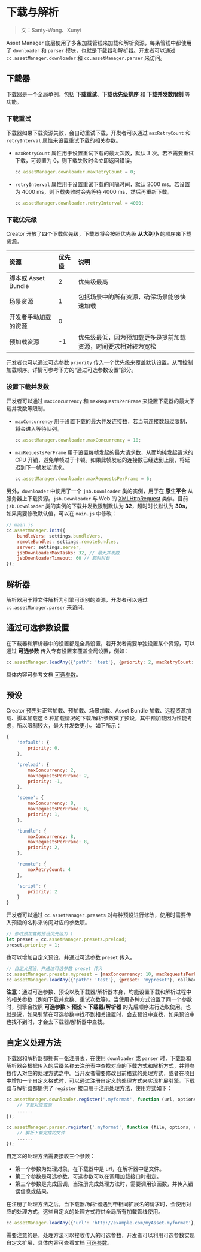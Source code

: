 # 下载与解析

> 文：Santy-Wang、Xunyi

Asset Manager 底层使用了多条加载管线来加载和解析资源，每条管线中都使用了 `downloader` 和 `parser` 模块，也就是下载器和解析器。开发者可以通过 `cc.assetManager.downloader` 和 `cc.assetManager.parser` 来访问。

## 下载器

下载器是一个全局单例，包括 **下载重试**、**下载优先级排序** 和 **下载并发数限制** 等功能。

### 下载重试

下载器如果下载资源失败，会自动重试下载，开发者可以通过 `maxRetryCount` 和 `retryInterval` 属性来设置重试下载的相关参数。

- `maxRetryCount` 属性用于设置重试下载的最大次数，默认 3 次。若不需要重试下载，可设置为 0，则下载失败时会立即返回错误。

  ```js
  cc.assetManager.downloader.maxRetryCount = 0;
  ```

- `retryInterval` 属性用于设置重试下载的间隔时间，默认 2000 ms。若设置为 4000 ms，则下载失败时会先等待 4000 ms，然后再重新下载。

  ```js
  cc.assetManager.downloader.retryInterval = 4000;
  ```

### 下载优先级

Creator 开放了四个下载优先级，下载器将会按照优先级 **从大到小** 的顺序来下载资源。

| 资源 | 优先级 | 说明 |
| :-- | :---- | :--- |
| 脚本或 Asset Bundle  | 2  | 优先级最高 |
| 场景资源             | 1  | 包括场景中的所有资源，确保场景能够快速加载 |
| 开发者手动加载的资源   | 0  |  |
| 预加载资源           | -1 | 优先级最低，因为预加载更多是提前加载资源，时间要求相对较为宽松 |

开发者也可以通过可选参数 `priority` 传入一个优先级来覆盖默认设置，从而控制加载顺序。详情可参考下方的“通过可选参数设置”部分。

### 设置下载并发数

开发者可以通过 `maxConcurrency` 和 `maxRequestsPerFrame` 来设置下载器的最大下载并发数等限制。

- `maxConcurrency` 用于设置下载的最大并发连接数，若当前连接数超过限制，将会进入等待队列。

  ```js
  cc.assetManager.downloader.maxConcurrency = 10;
  ```

- `maxRequestsPerFrame` 用于设置每帧发起的最大请求数，从而均摊发起请求的 CPU 开销，避免单帧过于卡顿。如果此帧发起的连接数已经达到上限，将延迟到下一帧发起请求。

  ```js
  cc.assetManager.downloader.maxRequestsPerFrame = 6;
  ```

另外，`downloader` 中使用了一个 `jsb.Downloader` 类的实例，用于在 **原生平台** 从服务器上下载资源。`jsb.Downloader` 与 Web 的 [XMLHttpRequest](../scripting/network.md) 类似。目前 `jsb.Downloader` 类的实例的下载并发数限制默认为 **32**，超时时长默认为 **30s**，如果需要修改默认值，可以在 `main.js` 中修改：

```js
// main.js
cc.assetManager.init({ 
    bundleVers: settings.bundleVers,
    remoteBundles: settings.remoteBundles,
    server: settings.server,
    jsbDownloaderMaxTasks: 32, // 最大并发数
    jsbDownloaderTimeout: 60 // 超时时长
});
```

## 解析器

解析器用于将文件解析为引擎可识别的资源，开发者可以通过 `cc.assetManager.parser` 来访问。

## 通过可选参数设置

在下载器和解析器中的设置都是全局设置，若开发者需要单独设置某个资源，可以通过 **可选参数** 传入专有设置来覆盖全局设置，例如：

```js
cc.assetManager.loadAny({'path': 'test'}, {priority: 2, maxRetryCount: 1, maxConcurrency: 10}, callback);
```

具体内容可参考文档 [可选参数](options.md)。

## 预设

Creator 预先对正常加载、预加载、场景加载、Asset Bundle 加载、远程资源加载、脚本加载这 6 种加载情况的下载/解析参数做了预设，其中预加载因为性能考虑，所以限制较大，最大并发数更小。如下所示：

```js
{
    'default': {
        priority: 0,
    },

    'preload': {
        maxConcurrency: 2, 
        maxRequestsPerFrame: 2,
        priority: -1,
    },

    'scene': {
        maxConcurrency: 8, 
        maxRequestsPerFrame: 8,
        priority: 1,
    },

    'bundle': {
        maxConcurrency: 8, 
        maxRequestsPerFrame: 8,
        priority: 2,
    },

    'remote': {
        maxRetryCount: 4
    },

    'script': {
        priority: 2
    }
}
```

开发者可以通过 `cc.assetManager.presets` 对每种预设进行修改，使用时需要传入预设的名称来访问对应的参数项。

```js
// 修改预加载的预设优先级为 1
let preset = cc.assetManager.presets.preload;
preset.priority = 1;
```

也可以增加自定义预设，并通过可选参数 `preset` 传入。

```js
// 自定义预设，并通过可选参数 preset 传入
cc.assetManager.presets.mypreset = {maxConcurrency: 10, maxRequestsPerFrame: 6};
cc.assetManager.loadAny({'path': 'test'}, {preset: 'mypreset'}, callback);
```

**注意**：通过可选参数、预设以及下载器/解析器本身，均能设置下载和解析过程中的相关参数（例如下载并发数、重试次数等）。当使用多种方式设置了同一个参数时，引擎会按照 **可选参数 > 预设 > 下载器/解析器** 的先后顺序进行选取使用。也就是说，如果引擎在可选参数中找不到相关设置时，会去预设中查找，如果预设中也找不到时，才会去下载器/解析器中查找。

## 自定义处理方法

下载器和解析器都拥有一张注册表，在使用 `downloader` 或 `parser` 时，下载器和解析器会根据传入的后缀名称去注册表中查找对应的下载方式和解析方式，并将参数传入对应的处理方式之中。当开发者需要修改目前格式的处理方式，或者在项目中增加一个自定义格式时，可以通过注册自定义的处理方式来实现扩展引擎。下载器与解析器都提供了 `register` 接口用于注册处理方法，使用方式如下：

```js
cc.assetManager.downloader.register('.myformat', function (url, options, callback) {
    // 下载对应资源
    ......
});

cc.assetManager.parser.register('.myformat', function (file, options, callback) {
    // 解析下载完成的文件
    ......
});
```

自定义的处理方法需要接收三个参数：
- 第一个参数为处理对象，在下载器中是 url，在解析器中是文件。
- 第二个参数是可选参数，可选参数可以在调用加载接口时指定。
- 第三个参数是完成回调，当注册完成处理方法时，需要调用该函数，并传入错误信息或结果。

在注册了处理方法之后，当下载器/解析器遇到带相同扩展名的请求时，会使用对应的处理方式，这些自定义的处理方式将供全局所有加载管线使用。

```js
cc.assetManager.loadAny({'url': 'http://example.com/myAsset.myformat'}, callback);
```

需要注意的是，处理方法可以接收传入的可选参数，开发者可以利用可选参数实现自定义扩展，具体内容可查看文档 [可选参数](options.md#%E6%89%A9%E5%B1%95%E5%BC%95%E6%93%8E)。
